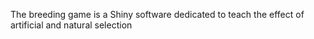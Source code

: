 The breeding game is a Shiny software dedicated to teach the effect of artificial and natural selection
